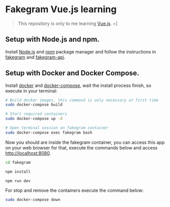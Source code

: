 # Fakegram Vue.js learning

> This repository is only to me learning [Vue.js](https://vuejs.org). =]

## Setup with Node.js and npm.

Install [Node.js](https://nodejs.org/en/) and [npm](https://www.npmjs.com/) package manager and follow the instructions in [fakegram](https://github.com/rafaelmoraes/fakegram-vue-learning/tree/master/fakegram) and [fakegram-api](https://github.com/rafaelmoraes/fakegram-vue-learning/tree/master/fakegram-api).


## Setup with Docker and Docker Compose.
Install [docker](https://www.docker.com/community-edition#/download) and [docker-compose](https://docs.docker.com/compose/install/), wait the install process finish, so execute in your terminal:
```bash
# Build docker images, this command is only necessary at first time
sudo docker-compose build
```

```bash
# Start required containers
sudo docker-compose up -d
```

```bash
# Open terminal session on fakegram container
sudo docker-compose exec fakegram bash
```

Now you should are inside the fakegram container, you can access this app on your web browser for that, execute the commands below and access [http://localhost:8080](http://localhost:8080).
```bash
cd fakegram

npm install

npm run dev
```

For stop and remove the containers execute the command below:
```bash
sudo docker-compose down
```
